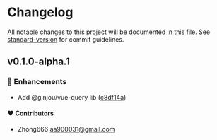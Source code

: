 # Changelog

All notable changes to this project will be documented in this file. See [standard-version](https://github.com/conventional-changelog/standard-version) for commit guidelines.

## v0.1.0-alpha.1



### 🚀 Enhancements

-  Add @ginjou/vue-query lib ([c8df14a](https://github.com/aa900031/ginjou/commit/c8df14a9fc94d146ed7368dde201e68903712d94))

#### ❤️ Contributors

- Zhong666 <aa900031@gmail.com>
